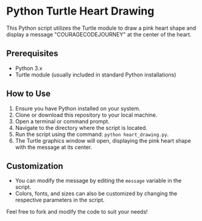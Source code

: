 # Python Turtle Heart Drawing

This Python script utilizes the Turtle module to draw a pink heart shape and display a message "COURAGECODEJOURNEY" at the center of the heart.

## Prerequisites

- Python 3.x
- Turtle module (usually included in standard Python installations)

## How to Use

1. Ensure you have Python installed on your system.
2. Clone or download this repository to your local machine.
3. Open a terminal or command prompt.
4. Navigate to the directory where the script is located.
5. Run the script using the command: `python heart_drawing.py`.
6. The Turtle graphics window will open, displaying the pink heart shape with the message at its center.

## Customization

- You can modify the message by editing the `message` variable in the script.
- Colors, fonts, and sizes can also be customized by changing the respective parameters in the script.



Feel free to fork and modify the code to suit your needs!

